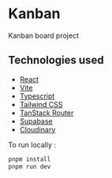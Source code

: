 # Kanban

Kanban board project

## Technologies used

- [React](https://react.dev/)
- [Vite](https://vite.dev/guide/)
- [Typescript](https://www.typescriptlang.org/)
- [Tailwind CSS](https://tailwindcss.com/)
- [TanStack Router](https://tanstack.com/router/latest/docs/framework/react/overview)
- [Supabase](https://supabase.com/)
- [Cloudinary](https://cloudinary.com/)

To run locally :

```js
pnpm install
pnpm run dev
```
